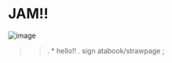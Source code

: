 # JAM!!
![image](https://github.com/user-attachments/assets/b134012c-cf3a-45a6-a754-4be39acadffd)
> > . * hello!!
> > . sign atabook/strawpage ;
